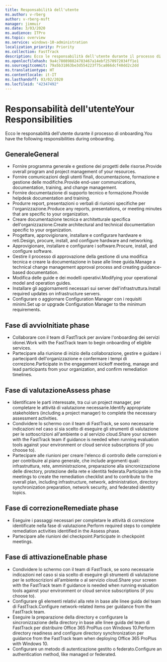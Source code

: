 ```yaml
---
title: Responsabilità dell'utente
ms.author: v-rberg
author: v-rberg-msft
manager: jimmuir
ms.date: 3/03/2020
ms.audience: ITPro
ms.topic: overview
ms.service: windows-10-administration
localization_priority: Priority
ms.collection: FastTrack
description: Ecco le responsabilità dell'utente durante il processo di onboarding di Windows 10.
ms.openlocfilehash: 9a4c780898824783467a14ebf2570972034ff1e1
ms.sourcegitcommit: 79a5b31863be3d554223f75ca866dcf40dd2c2dd
ms.translationtype: HT
ms.contentlocale: it-IT
ms.lasthandoff: 03/02/2020
ms.locfileid: "42347492"
---
```

# <a name="your-responsibilities"></a><span data-ttu-id="d337f-103">Responsabilità dell'utente</span><span class="sxs-lookup"><span data-stu-id="d337f-103">Your Responsibilities</span></span>

<span data-ttu-id="d337f-104">Ecco le responsabilità dell'utente durante il processo di onboarding.</span><span class="sxs-lookup"><span data-stu-id="d337f-104">You have the following responsibilities during onboarding.</span></span>

## <a name="general"></a><span data-ttu-id="d337f-105">Generale</span><span class="sxs-lookup"><span data-stu-id="d337f-105">General</span></span>

- <span data-ttu-id="d337f-106">Fornire programma generale e gestione dei progetti delle risorse.</span><span class="sxs-lookup"><span data-stu-id="d337f-106">Provide overall program and project management of your resources.</span></span>
- <span data-ttu-id="d337f-107">Fornire comunicazioni degli utenti finali, documentazione, formazione e gestione delle modifiche.</span><span class="sxs-lookup"><span data-stu-id="d337f-107">Provide end-user communications, documentation, training, and change management.</span></span>
- <span data-ttu-id="d337f-108">Fornire documentazione di supporto tecnico e formazione.</span><span class="sxs-lookup"><span data-stu-id="d337f-108">Provide helpdesk documentation and training.</span></span>
- <span data-ttu-id="d337f-109">Produrre report, presentazioni o verbali di riunioni specifiche per l'organizzazione.</span><span class="sxs-lookup"><span data-stu-id="d337f-109">Produce any reports, presentations, or meeting minutes that are specific to your organization.</span></span>
- <span data-ttu-id="d337f-110">Creare documentazione tecnica e architetturale specifica dell'organizzazione.</span><span class="sxs-lookup"><span data-stu-id="d337f-110">Create architectural and technical documentation specific to your organization.</span></span>
- <span data-ttu-id="d337f-111">Progettare, approvigionare, installare e configurare hardware e reti.</span><span class="sxs-lookup"><span data-stu-id="d337f-111">Design, procure, install, and configure hardware and networking.</span></span>
- <span data-ttu-id="d337f-112">Approvigionare, installare e configurare i software.</span><span class="sxs-lookup"><span data-stu-id="d337f-112">Procure, install, and configure software.</span></span>
- <span data-ttu-id="d337f-113">Gestire il processo di approvazione della gestione di una modifica tecnica e creare la documentazione in base alle linee guida.</span><span class="sxs-lookup"><span data-stu-id="d337f-113">Manage a technical change management approval process and creating guidance-based documentation.</span></span>
- <span data-ttu-id="d337f-114">Modifica delle guide e dei modelli operativi.</span><span class="sxs-lookup"><span data-stu-id="d337f-114">Modifying your operational model and operation guides.</span></span>
- <span data-ttu-id="d337f-115">Installare gli aggiornamenti necessari sui server dell'infrastruttura.</span><span class="sxs-lookup"><span data-stu-id="d337f-115">Install required updates on infrastructure servers.</span></span>
- <span data-ttu-id="d337f-116">Configurare o aggiornare Configuration Manager con i requisiti minimi.</span><span class="sxs-lookup"><span data-stu-id="d337f-116">Set up or upgrade Configuration Manager to the minimum requirements.</span></span>

## <a name="initiate-phase"></a><span data-ttu-id="d337f-117">Fase di avvio</span><span class="sxs-lookup"><span data-stu-id="d337f-117">Initiate phase</span></span>

- <span data-ttu-id="d337f-118">Collaborare con il team di FastTrack per avviare l'onboarding dei servizi idonei.</span><span class="sxs-lookup"><span data-stu-id="d337f-118">Work with the FastTrack team to begin onboarding of eligible services.</span></span>
- <span data-ttu-id="d337f-119">Partecipare alla riunione di inizio della collaborazione, gestire e guidare i partecipanti dell'organizzazione e confermare i tempi di correzione.</span><span class="sxs-lookup"><span data-stu-id="d337f-119">Participate in the engagement kickoff meeting, manage and lead participants from your organization, and confirm remediation timelines.</span></span>

## <a name="assess-phase"></a><span data-ttu-id="d337f-120">Fase di valutazione</span><span class="sxs-lookup"><span data-stu-id="d337f-120">Assess phase</span></span>

- <span data-ttu-id="d337f-121">Identificare le parti interessate, tra cui un project manager, per completare le attività di valutazione necessarie.</span><span class="sxs-lookup"><span data-stu-id="d337f-121">Identify appropriate stakeholders (including a project manager) to complete the necessary assessment activities.</span></span>
- <span data-ttu-id="d337f-122">Condividere lo schermo con il team di FastTrack, se sono necessarie indicazioni nel caso si sia scelto di eseguire gli strumenti di valutazione per le sottoscrizioni all'ambiente o al servizio cloud.</span><span class="sxs-lookup"><span data-stu-id="d337f-122">Share your screen with the FastTrack team if guidance is needed when running evaluation tools against your environment or cloud service subscriptions (if you choose to).</span></span>
- <span data-ttu-id="d337f-123">Partecipare alle riunioni per creare l'elenco di controllo delle correzioni e per contribuire al piano generale, che include argomenti quali: infrastruttura, rete, amministrazione, preparazione alla sincronizzazione delle directory, protezione della rete e identità federata.</span><span class="sxs-lookup"><span data-stu-id="d337f-123">Participate in the meetings to create the remediation checklist and to contribute to the overall plan, including infrastructure, network, administration, directory synchronization preparation, network security, and federated identity topics.</span></span>

## <a name="remediate-phase"></a><span data-ttu-id="d337f-124">Fase di correzione</span><span class="sxs-lookup"><span data-stu-id="d337f-124">Remediate phase</span></span>

- <span data-ttu-id="d337f-125">Eseguire i passaggi necessari per completare le attività di correzione identificate nella fase di valutazione.</span><span class="sxs-lookup"><span data-stu-id="d337f-125">Perform required steps to complete remediation activities identified in the Assess phase.</span></span>
- <span data-ttu-id="d337f-126">Partecipare alle riunioni del checkpoint.</span><span class="sxs-lookup"><span data-stu-id="d337f-126">Participate in checkpoint meetings.</span></span>

## <a name="enable-phase"></a><span data-ttu-id="d337f-127">Fase di attivazione</span><span class="sxs-lookup"><span data-stu-id="d337f-127">Enable phase</span></span>

- <span data-ttu-id="d337f-128">Condividere lo schermo con il team di FastTrack, se sono necessarie indicazioni nel caso si sia scelto di eseguire gli strumenti di valutazione per le sottoscrizioni all'ambiente o al servizio cloud.</span><span class="sxs-lookup"><span data-stu-id="d337f-128">Share your screen with the FastTrack team if guidance is needed when running evaluation tools against your environment or cloud service subscriptions (if you choose to).</span></span>
- <span data-ttu-id="d337f-129">Configurare gli elementi relativi alla rete in base alle linee guida del team di FastTrack.</span><span class="sxs-lookup"><span data-stu-id="d337f-129">Configure network-related items per guidance from the FastTrack team.</span></span>
- <span data-ttu-id="d337f-130">Eseguire la preparazione della directory e configurare la sincronizzazione della directory in base alle linee guida del team di FastTrack per distribuire Office 365 ProPlus con Windows 10.</span><span class="sxs-lookup"><span data-stu-id="d337f-130">Perform directory readiness and configure directory synchronization per guidance from the FastTrack team when deploying Office 365 ProPlus with Windows 10.</span></span>
- <span data-ttu-id="d337f-131">Configurare un metodo di autenticazione gestito o federato.</span><span class="sxs-lookup"><span data-stu-id="d337f-131">Configure an authentication method, like managed or federated.</span></span>







  

  

 